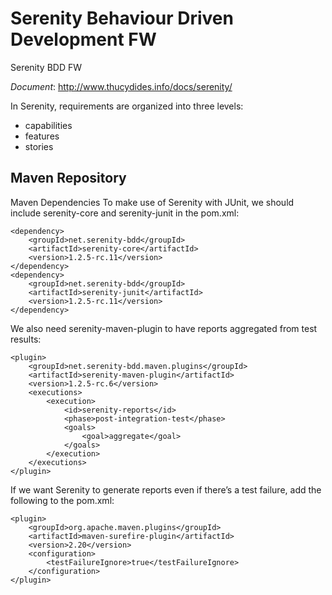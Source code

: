 # Serenity Behaviour Driven Development FW

Serenity BDD FW

*Document*: http://www.thucydides.info/docs/serenity/

In Serenity, requirements are organized into three levels:

- capabilities
- features
- stories 
 
## Maven Repository

Maven Dependencies
To make use of Serenity with JUnit, we should include serenity-core and serenity-junit in the pom.xml:
```
<dependency>
    <groupId>net.serenity-bdd</groupId>
    <artifactId>serenity-core</artifactId>
    <version>1.2.5-rc.11</version>
</dependency>
<dependency>
    <groupId>net.serenity-bdd</groupId>
    <artifactId>serenity-junit</artifactId>
    <version>1.2.5-rc.11</version>
</dependency>
```
We also need serenity-maven-plugin to have reports aggregated from test results:

```
<plugin>
    <groupId>net.serenity-bdd.maven.plugins</groupId>
    <artifactId>serenity-maven-plugin</artifactId>
    <version>1.2.5-rc.6</version>
    <executions>
        <execution>
            <id>serenity-reports</id>
            <phase>post-integration-test</phase>
            <goals>
                <goal>aggregate</goal>
            </goals>
        </execution>
    </executions>
</plugin>
```
If we want Serenity to generate reports even if there’s a test failure, add the following to the pom.xml:

```
<plugin>
    <groupId>org.apache.maven.plugins</groupId>
    <artifactId>maven-surefire-plugin</artifactId>
    <version>2.20</version>
    <configuration>
        <testFailureIgnore>true</testFailureIgnore>
    </configuration>
</plugin>
```
